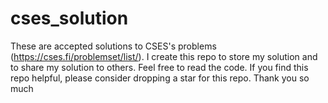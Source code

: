 # cses_solution
These are accepted solutions to CSES's problems (https://cses.fi/problemset/list/). I create this repo to store my solution and to share my solution to others. Feel free to read the code. If you find this repo helpful, please consider dropping a star for this repo. Thank you so much
